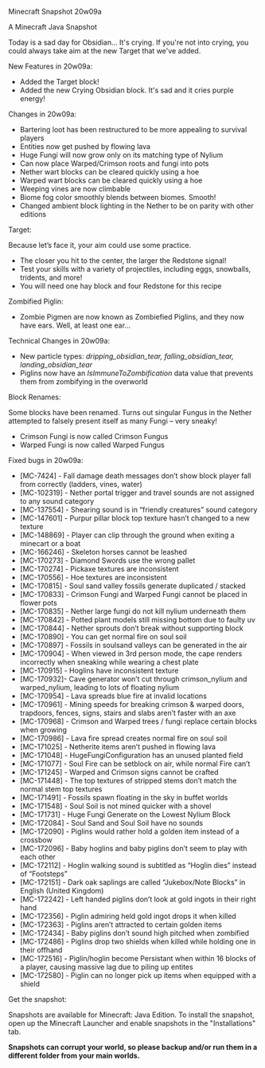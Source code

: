 
Minecraft Snapshot 20w09a

A Minecraft Java Snapshot

Today is a sad day for Obsidian... It's crying. If you're not into crying, you could always take aim at the new Target that we've added.

New Features in 20w09a:

  * Added the Target block!
  * Added the new Crying Obsidian block. It's sad and it cries purple energy!

Changes in 20w09a:

  * Bartering loot has been restructured to be more appealing to survival players
  * Entities now get pushed by flowing lava
  * Huge Fungi will now grow only on its matching type of Nylium
  * Can now place Warped/Crimson roots and fungi into pots
  * Nether wart blocks can be cleared quickly using a hoe
  * Warped wart blocks can be cleared quickly using a hoe
  * Weeping vines are now climbable
  * Biome fog color smoothly blends between biomes. Smooth!
  * Changed ambient block lighting in the Nether to be on parity with other editions

Target:

Because let’s face it, your aim could use some practice.

  * The closer you hit to the center, the larger the Redstone signal!
  * Test your skills with a variety of projectiles, including eggs, snowballs, tridents, and more!
  * You will need one hay block and four Redstone for this recipe

Zombified Piglin:

  * Zombie Pigmen are now known as Zombiefied Piglins, and they now have ears. Well, at least one ear...

Technical Changes in 20w09a:

  * New particle types: _dripping_obsidian_tear, falling_obsidian_tear, landing_obsidian_tear_
  * Piglins now have an _IsImmuneToZombification_ data value that prevents them from zombifying in the overworld

Block Renames:

Some blocks have been renamed. Turns out singular Fungus in the Nether attempted to falsely present itself as many Fungi – very sneaky!

  * Crimson Fungi is now called Crimson Fungus
  * Warped Fungi is now called Warped Fungus

Fixed bugs in 20w09a:

  *  [MC-7424] - Fall damage death messages don’t show block player fall from correctly (ladders, vines, water)
  *  [MC-102319] - Nether portal trigger and travel sounds are not assigned to any sound category
  *  [MC-137554] - Shearing sound is in “friendly creatures” sound category
  *  [MC-147601] - Purpur pillar block top texture hasn’t changed to a new texture
  *  [MC-148869] - Player can clip through the ground when exiting a minecart or a boat
  *  [MC-166246] - Skeleton horses cannot be leashed
  *  [MC-170273] - Diamond Swords use the wrong pallet
  *  [MC-170274] - Pickaxe textures are inconsistent
  *  [MC-170556] - Hoe textures are inconsistent
  *  [MC-170815] - Soul sand valley fossils generate duplicated / stacked
  *  [MC-170833] - Crimson Fungi and Warped Fungi cannot be placed in flower pots
  *  [MC-170835] - Nether large fungi do not kill nylium underneath them
  *  [MC-170842] - Potted plant models still missing bottom due to faulty uv
  *  [MC-170844] - Nether sprouts don’t break without supporting block
  *  [MC-170890] - You can get normal fire on soul soil
  *  [MC-170897] - Fossils in soulsand valleys can be generated in the air
  *  [MC-170904] - When viewed in 3rd person mode, the cape renders incorrectly when sneaking while wearing a chest plate
  *  [MC-170915] - Hoglins have inconsistent texture
  *  [MC-170932]- Cave generator won’t cut through crimson_nylium and warped_nylium, leading to lots of floating nylium
  *  [MC-170954] - Lava spreads blue fire at invalid locations
  *  [MC-170961] - Mining speeds for breaking crimson & warped doors, trapdoors, fences, signs, stairs and slabs aren’t faster with an axe
  *  [MC-170968] - Crimson and Warped trees / fungi replace certain blocks when growing
  *  [MC-170986] - Lava fire spread creates normal fire on soul soil
  *  [MC-171025] - Netherite items aren’t pushed in flowing lava
  *  [MC-171048] - HugeFungiConfiguration has an unused planted field
  *  [MC-171077] - Soul Fire can be setblock on air, while normal Fire can’t
  *  [MC-171245] - Warped and Crimson signs cannot be crafted
  *  [MC-171448] - The top textures of stripped stems don’t match the normal stem top textures
  *  [MC-171491] - Fossils spawn floating in the sky in buffet worlds
  *  [MC-171548] - Soul Soil is not mined quicker with a shovel
  *  [MC-171731] - Huge Fungi Generate on the Lowest Nylium Block
  *  [MC-172084] - Soul Sand and Soul Soil have no sounds
  *  [MC-172090] - Piglins would rather hold a golden item instead of a crossbow
  *  [MC-172096] - Baby hoglins and baby piglins don’t seem to play with each other
  *  [MC-172112] - Hoglin walking sound is subtitled as “Hoglin dies” instead of “Footsteps”
  *  [MC-172151] - Dark oak saplings are called “Jukebox/Note Blocks” in English (United Kingdom)
  *  [MC-172242] - Left handed piglins don’t look at gold ingots in their right hand
  *  [MC-172356] - Piglin admiring held gold ingot drops it when killed
  *  [MC-172363] - Piglins aren’t attracted to certain golden items
  *  [MC-172434] - Baby piglins don’t sound high pitched when zombified
  *  [MC-172486] - Piglins drop two shields when killed while holding one in their offhand
  *  [MC-172516] - Piglin/hoglin become Persistant when within 16 blocks of a player, causing massive lag due to piling up entites
  *  [MC-172580] - Piglin can no longer pick up items when equipped with a shield

Get the snapshot:

Snapshots are available for Minecraft: Java Edition. To install the snapshot, open up the Minecraft Launcher and enable snapshots in the "Installations" tab.

**Snapshots can corrupt your world, so please backup and/or run them in a different folder from your main worlds.**
